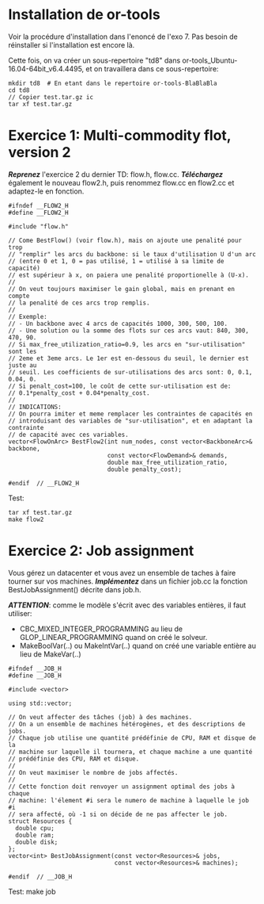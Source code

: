 # Installation de or-tools

Voir la procédure d'installation dans l'enoncé de l'exo 7. 
Pas besoin de réinstaller si l'installation est encore là. 

Cette fois, on va créer un sous-repertoire "td8" dans or-tools_Ubuntu-16.04-64bit_v6.4.4495, et on travaillera dans ce sous-repertoire:

```
mkdir td8  # En etant dans le repertoire or-tools-BlaBlaBla
cd td8
// Copier test.tar.gz ic
tar xf test.tar.gz
```



# Exercice 1: Multi-commodity flot, version 2

***Reprenez*** l'exercice 2 du dernier TD: flow.h, flow.cc. 
***Téléchargez*** également le nouveau flow2.h, puis renommez flow.cc en flow2.cc et adaptez-le en fonction.

```
#ifndef __FLOW2_H
#define __FLOW2_H

#include "flow.h"

// Come BestFlow() (voir flow.h), mais on ajoute une penalité pour trop
// "remplir" les arcs du backbone: si le taux d'utilisation U d'un arc
// (entre 0 et 1, 0 = pas utilisé, 1 = utilisé à sa limite de capacité)
// est supérieur à x, on paiera une penalité proportionelle à (U-x).
//
// On veut toujours maximiser le gain global, mais en prenant en compte
// la penalité de ces arcs trop remplis.
//
// Exemple:
// - Un backbone avec 4 arcs de capacités 1000, 300, 500, 100.
// - Une solution ou la somme des flots sur ces arcs vaut: 840, 300, 470, 90.
// Si max_free_utilization_ratio=0.9, les arcs en "sur-utilisation" sont les
// 2eme et 3eme arcs. Le 1er est en-dessous du seuil, le dernier est juste au
// seuil. Les coefficients de sur-utilisations des arcs sont: 0, 0.1, 0.04, 0. 
// Si penalt_cost=100, le coût de cette sur-utilisation est de:
// 0.1*penalty_cost + 0.04*penalty_cost.
//
// INDICATIONS:
// On pourra imiter et meme remplacer les contraintes de capacités en
// introduisant des variables de "sur-utilisation", et en adaptant la contrainte
// de capacité avec ces variables.
vector<FlowOnArc> BestFlow2(int num_nodes, const vector<BackboneArc>& backbone,
                            const vector<FlowDemand>& demands,
                            double max_free_utilization_ratio,
                            double penalty_cost);

#endif  // __FLOW2_H
```


Test:
```
tar xf test.tar.gz
make flow2
```


# Exercice 2: Job assignment

Vous gérez un datacenter et vous avez un ensemble de taches à faire tourner sur vos machines. 
***Implémentez*** dans un fichier job.cc la fonction BestJobAssignment() décrite dans job.h. 

***ATTENTION***: comme le modèle s'écrit avec des variables entières, il faut utiliser:
- CBC_MIXED_INTEGER_PROGRAMMING au lieu de GLOP_LINEAR_PROGRAMMING quand on créé le solveur.
- MakeBoolVar(..) ou MakeIntVar(..) quand on créé une variable entière au lieu de MakeVar(..)

```
#ifndef __JOB_H
#define __JOB_H

#include <vector>

using std::vector;

// On veut affecter des tâches (job) à des machines.
// On a un ensemble de machines hétérogènes, et des descriptions de jobs.
// Chaque job utilise une quantité prédéfinie de CPU, RAM et disque de la
// machine sur laquelle il tournera, et chaque machine a une quantité
// prédéfinie des CPU, RAM et disque.
//
// On veut maximiser le nombre de jobs affectés.
//
// Cette fonction doit renvoyer un assignment optimal des jobs à chaque
// machine: l'élement #i sera le numero de machine à laquelle le job #i
// sera affecté, où -1 si on décide de ne pas affecter le job.
struct Resources {
  double cpu;
  double ram;
  double disk;
};
vector<int> BestJobAssignment(const vector<Resources>& jobs,
                              const vector<Resources>& machines);

#endif  // __JOB_H
```

Test: make job 
